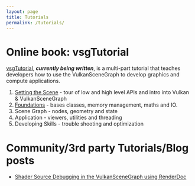 ```yaml
---
layout: page
title: Tutorials
permalink: /tutorials/
---
```


# Online book: vsgTutorial

[vsgTutorial](https://vsg-dev.github.io/vsgTutorial), ***currently being written***, is a multi-part tutorial that teaches developers how to use the VulkanSceneGraph to develop graphics and compute applications.

1. [Setting the Scene](https://vsg-dev.github.io/vsgTutorial/SettingTheScene) - tour of low and high level APIs and intro into Vulkan & VulkanSceneGraph
1. [Foundations](https://vsg-dev.github.io/vsgTutorial/2_Foundations) - bases classes, memory management, maths and IO.
1. Scene Graph - nodes, geometry and state
1. Application - viewers, utilities and threading
1. Developing Skills - trouble shooting and optimization

# Community/3rd party Tutorials/Blog posts

* [Shader Source Debugging in the VulkanSceneGraph using RenderDoc](https://timoore.github.io/2023/03/14/shader-source.html)

